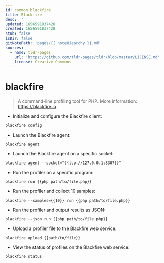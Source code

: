 ```yaml
---
id: common.blackfire
title: Blackfire
desc: ''
updated: 1656591837428
created: 1656591837428
stub: false
isDir: false
gitNotePath: 'pages/{{ noteHiearchy }}.md'
sources:
  - name: tldr-pages
    url: 'https://github.com/tldr-pages/tldr/blob/master/LICENSE.md'
    license: Creative Commons
---
```

# blackfire

> A command-line profiling tool for PHP.
> More information: <https://blackfire.io>.

- Initialize and configure the Blackfire client:

`blackfire config`

- Launch the Blackfire agent:

`blackfire agent`

- Launch the Blackfire agent on a specific socket:

`blackfire agent --socket="{{tcp://127.0.0.1:8307}}"`

- Run the profiler on a specific program:

`blackfire run {{php path/to/file.php}}`

- Run the profiler and collect 10 samples:

`blackfire --samples={{10}} run {{php path/to/file.php}}`

- Run the profiler and output results as JSON:

`blackfire --json run {{php path/to/file.php}}`

- Upload a profiler file to the Blackfire web service:

`blackfire upload {{path/to/file}}`

- View the status of profiles on the Blackfire web service:

`blackfire status`


